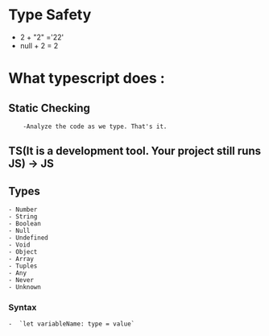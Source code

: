 # Type Safety 
  - 2 + "2" ='22'
  - null + 2 = 2

# What typescript does :
  ## Static Checking
        -Analyze the code as we type. That's it.


## TS(It is a development tool. Your project still runs JS) -> JS


## Types
    - Number
    - String
    - Boolean
    - Null
    - Undefined
    - Void
    - Object 
    - Array
    - Tuples
    - Any
    - Never
    - Unknown

###  Syntax
    -  `let variableName: type = value`